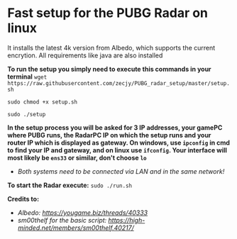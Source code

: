 # Fast setup for the PUBG Radar on linux

It installs the latest 4k version from Albedo, which supports the current encrytion. All requirements like java are also installed

**To run the setup you simply need to execute this commands in your terminal**
```wget https://raw.githubusercontent.com/zecjy/PUBG_radar_setup/master/setup.sh```

```sudo chmod +x setup.sh```

```sudo ./setup```

**In the setup process you will be asked for 3 IP addresses, your gamePC where PUBG runs, the RadarPC IP on which the setup runs and your router IP which is displayed as gateway.
On windows, use `ipconfig` in cmd to find your IP and gateway, and on linux use `ifconfig`. Your interface will most likely be `ens33` or similar, don't choose `lo`**

* *Both systems need to be connected via LAN and in the same network!*

**To start the Radar execute:**
`sudo ./run.sh`

**Credits to:**
* *Albedo: https://yougame.biz/threads/40333*
* *sm00thelf for the basic script: https://high-minded.net/members/sm00thelf.40217/*
